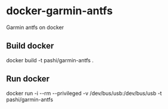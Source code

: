 # docker-garmin-antfs
Garmin antfs on docker

Build docker
------------

docker build -t pashi/garmin-antfs .


Run docker
----------

docker run -i --rm --privileged -v /dev/bus/usb:/dev/bus/usb -t pashi/garmin-antfs
